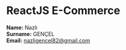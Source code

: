  # ReactJS E-Commerce 


**Name:** Nazlı  <br>
**Surname:** GENÇEL <br>
**Email:** nazligencel82@gmail.com  



